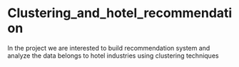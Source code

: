 # Clustering_and_hotel_recommendation
In the project we are interested to build recommendation system and analyze the data belongs to hotel industries using clustering techniques

